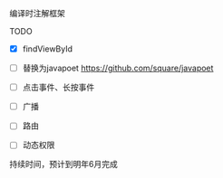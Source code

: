 编译时注解框架

TODO

- [x] findViewById
- [ ] 替换为javapoet https://github.com/square/javapoet
- [ ] 点击事件、长按事件
- [ ] 广播
- [ ] 路由
- [ ] 动态权限


持续时间，预计到明年6月完成
